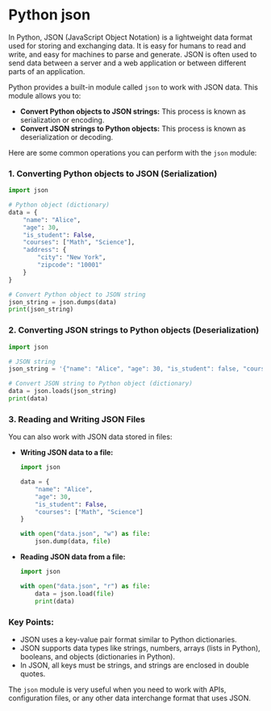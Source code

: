 # Python json

In Python, JSON (JavaScript Object Notation) is a lightweight data format used for storing and exchanging data. It is easy for humans to read and write, and easy for machines to parse and generate. JSON is often used to send data between a server and a web application or between different parts of an application.

Python provides a built-in module called `json` to work with JSON data. This module allows you to:

- **Convert Python objects to JSON strings:** This process is known as serialization or encoding.
- **Convert JSON strings to Python objects:** This process is known as deserialization or decoding.

Here are some common operations you can perform with the `json` module:

### 1. Converting Python objects to JSON (Serialization)

```python
import json

# Python object (dictionary)
data = {
    "name": "Alice",
    "age": 30,
    "is_student": False,
    "courses": ["Math", "Science"],
    "address": {
        "city": "New York",
        "zipcode": "10001"
    }
}

# Convert Python object to JSON string
json_string = json.dumps(data)
print(json_string)
```

### 2. Converting JSON strings to Python objects (Deserialization)

```python
import json

# JSON string
json_string = '{"name": "Alice", "age": 30, "is_student": false, "courses": ["Math", "Science"], "address": {"city": "New York", "zipcode": "10001"}}'

# Convert JSON string to Python object (dictionary)
data = json.loads(json_string)
print(data)
```

### 3. Reading and Writing JSON Files

You can also work with JSON data stored in files:

- **Writing JSON data to a file:**

  ```python
  import json

  data = {
      "name": "Alice",
      "age": 30,
      "is_student": False,
      "courses": ["Math", "Science"]
  }

  with open("data.json", "w") as file:
      json.dump(data, file)
  ```

- **Reading JSON data from a file:**

  ```python
  import json

  with open("data.json", "r") as file:
      data = json.load(file)
      print(data)
  ```

### Key Points:

- JSON uses a key-value pair format similar to Python dictionaries.
- JSON supports data types like strings, numbers, arrays (lists in Python), booleans, and objects (dictionaries in Python).
- In JSON, all keys must be strings, and strings are enclosed in double quotes.

The `json` module is very useful when you need to work with APIs, configuration files, or any other data interchange format that uses JSON.
